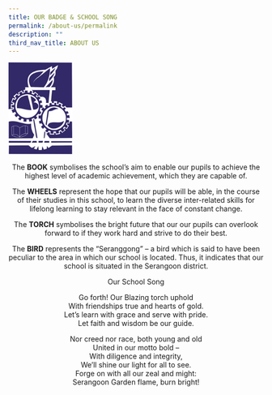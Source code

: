```yaml
---
title: OUR BADGE & SCHOOL SONG
permalink: /about-us/permalink
description: ""
third_nav_title: ABOUT US
---
```

<img src="/images/School-Logo.jpg" 
     style="width:25%">





<p style="text-align: center;">The&nbsp;<strong>BOOK</strong>&nbsp;symbolises the school’s aim to enable our pupils to achieve the highest level of academic achievement, which they are capable of.</p>
<p style="text-align: center;">The&nbsp;<strong>WHEELS</strong>&nbsp;represent the hope that our pupils will be able, in the course of their studies in this school, to learn the diverse inter-related skills for lifelong learning to stay relevant in the face of constant change.</p>
<p style="text-align: center;">The&nbsp;<strong>TORCH</strong>&nbsp;symbolises the bright future that our our pupils can overlook forward to if they work hard and strive to do their best.</p>
<p style="text-align: center;">The&nbsp;<strong>BIRD</strong>&nbsp;represents the “Seranggong” – a bird which is said to have been peculiar to the area in which our school is located. Thus, it indicates that our school is situated in the Serangoon district.</p>
<p style="text-align: center;">Our School Song</p>
<p style="text-align: center;">Go forth! Our Blazing torch uphold<br>With friendships true and hearts of gold.<br>Let’s learn with grace and serve with pride.<br>Let faith and wisdom be our guide.</p>
<p style="text-align: center;">Nor creed nor race, both young and old<br>United in our motto bold –<br>With diligence and integrity,<br>We’ll shine our light for all to see.<br>Forge on with all our zeal and might:<br>Serangoon Garden flame, burn bright!</p>